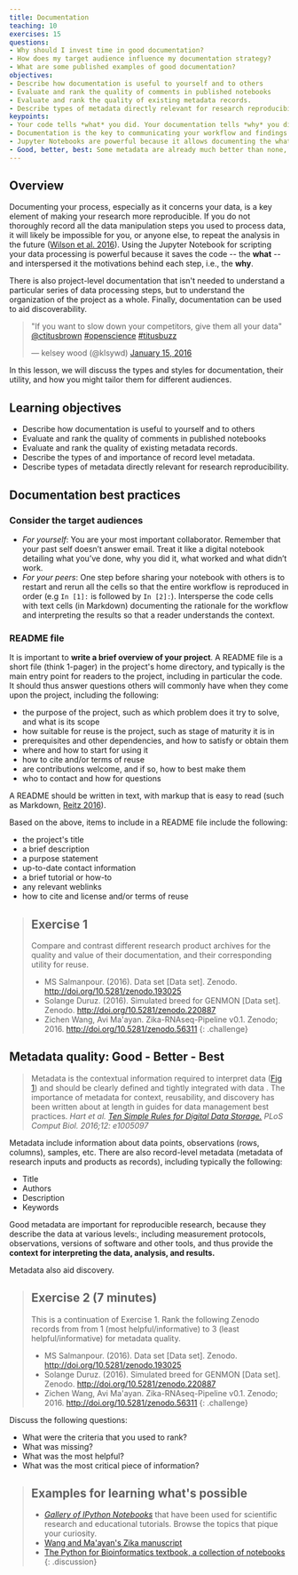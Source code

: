 ```yaml
---
title: Documentation
teaching: 10
exercises: 15
questions:
- Why should I invest time in good documentation?
- How does my target audience influence my documentation strategy?
- What are some published examples of good documentation?
objectives:
- Describe how documentation is useful to yourself and to others
- Evaluate and rank the quality of comments in published notebooks 
- Evaluate and rank the quality of existing metadata records.
- Describe types of metadata directly relevant for research reproducibility.
keypoints:
- Your code tells *what* you did. Your documentation tells *why* you did it and why it is important.
- Documentation is the key to communicating your workflow and findings with your future self, collaborators, peers, and the general public.
- Jupyter Notebooks are powerful because it allows documenting the what (the code) and the why (the motivation and/or intepretation) interspersed with each other.
- Good, better, best: Some metadata are already much better than none, more metadata make better metadata. 
---
```


## Overview

Documenting your process, especially as it concerns your data, is a key element of making your research more reproducible. If you do not thoroughly record all the data manipulation steps you used to process data, it will likely be impossible for you, or anyone else, to repeat the analysis in the future ([Wilson et al. 2016](https://arxiv.org/abs/1609.00037)).  Using the Jupyter Notebook for scripting your data processing is powerful because it saves the code -- the **what** -- and interspersed it the motivations behind each step, i.e., the **why**.

There is also project-level documentation that isn't needed to understand a particular series of data processing steps, but to understand the organization of the project as a whole. Finally, documentation can be used to aid discoverability.

<blockquote class="twitter-tweet" data-lang="en"><p lang="en" dir="ltr">&quot;If you want to slow down your competitors, give them all your data&quot; <a href="https://twitter.com/ctitusbrown">@ctitusbrown</a> <a href="https://twitter.com/hashtag/openscience?src=hash">#openscience</a> <a href="https://twitter.com/hashtag/titusbuzz?src=hash">#titusbuzz</a></p>&mdash; kelsey wood (@klsywd) <a href="https://twitter.com/klsywd/status/688086178172567552">January 15, 2016</a></blockquote> <script async src="//platform.twitter.com/widgets.js" charset="utf-8"></script>

In this lesson, we will discuss the types and styles for documentation, their utility, and how you might tailor them for different audiences.

## Learning objectives

- Describe how documentation is useful to yourself and to others
- Evaluate and rank the quality of comments in published notebooks 
- Evaluate and rank the quality of existing metadata records.
- Describe the types of and importance of record level metadata.
- Describe types of metadata directly relevant for research reproducibility.

## Documentation best practices

### Consider the target audiences

- *For yourself*: You are your most important collaborator. Remember that your past self doesn’t answer email. Treat it like a digital notebook detailing what you’ve done, why you did it, what worked and what didn’t work.
- *For your peers*: One step before sharing your notebook with others is to restart and rerun all the cells so that the entire workflow is reproduced in order (e.g `In [1]:` is followed by `In [2]:`). Intersperse the code cells with text cells (in Markdown) documenting the rationale for the workflow and interpreting the results so that a reader understands the context.

### README file
It is important to **write a brief overview of your project**. A README file is a short file (think 1-pager) in the project's home directory, and typically is the main entry point for readers to the project, including in particular the code. It should thus answer questions others will commonly have when they come upon the project, including the following:

- the purpose of the project, such as which problem does it try to solve, and what is its scope
- how suitable for reuse is the project, such as stage of maturity it is in
- prerequisites and other dependencies, and how to satisfy or obtain them
- where and how to start for using it
- how to cite and/or terms of reuse
- are contributions welcome, and if so, how to best make them
- who to contact and how for questions

A README should be written in text, with markup that is easy to read (such as Markdown, [Reitz 2016](http://docs.python-guide.org/en/latest/writing/documentation/)). 

Based on the above, items to include in a README file include the following:

- the project's title
- a brief description
- a purpose statement
- up-to-date contact information
- a brief tutorial or how-to
- any relevant weblinks
- how to cite and license and/or terms of reuse

> ## Exercise 1
>
> Compare and contrast different research product archives for the quality and value of their documentation, and their corresponding utility for reuse.
>
> * MS Salmanpour. (2016). Data set [Data set]. Zenodo. http://doi.org/10.5281/zenodo.193025
> * Solange Duruz. (2016). Simulated breed for GENMON [Data set]. Zenodo. http://doi.org/10.5281/zenodo.220887
> * Zichen Wang, Avi Ma'ayan. Zika-RNAseq-Pipeline v0.1. Zenodo; 2016. http://doi.org/10.5281/zenodo.56311
{: .challenge}

## Metadata quality: Good - Better - Best

> Metadata is the contextual information required to interpret data ([Fig 1](http://journals.plos.org/ploscompbiol/article?id=10.1371/journal.pcbi.1005097#pcbi-1005097-g001)) and should be clearly defined and tightly integrated with data . The importance of metadata for context, reusability, and discovery has been written about at length in guides for data management best practices. _Hart _et al._ [Ten Simple Rules for Digital Data Storage.](http://dx.doi.org/10.1371/journal.pcbi.1005097) PLoS Comput Biol. 2016;12: e1005097_

Metadata include information about data points, observations (rows, columns), samples, etc.  There are also record-level metadata (metadata of research inputs and products as records), including typically the following:
* Title
* Authors
* Description
* Keywords

Good metadata are important for reproducible research, because they describe the data at various levels:, including measurement protocols, observations, versions of software and other tools, and thus provide the **context for interpreting the data, analysis, and results.**

Metadata also aid discovery.

> ## Exercise 2 (7 minutes)
>
> This is a continuation of Exercise 1. Rank the following Zenodo records from from 1 (most helpful/informative) to 3 (least helpful/informative) for metadata quality.
> 
> * MS Salmanpour. (2016). Data set [Data set]. Zenodo. http://doi.org/10.5281/zenodo.193025
> * Solange Duruz. (2016). Simulated breed for GENMON [Data set]. Zenodo. http://doi.org/10.5281/zenodo.220887
> * Zichen Wang, Avi Ma'ayan. Zika-RNAseq-Pipeline v0.1. Zenodo; 2016. http://doi.org/10.5281/zenodo.56311
{: .challenge}

Discuss the following questions:
* What were the criteria that you used to rank?
* What was missing?
* What was the most helpful?
* What was the most critical piece of information?

> ## Examples for learning what's possible
> 
> - [_Gallery of IPython Notebooks_](https://github.com/ipython/ipython/wiki/A-gallery-of-interesting-IPython-Notebooks) that have been used for scientific research and educational tutorials. Browse the topics that pique your curiosity.
> - [Wang and Ma'ayan's Zika manuscript](https://github.com/MaayanLab/Zika-RNAseq-Pipeline/blob/master/Zika.ipynb)
> - [The Python for Bioinformatics textbook, a collection of notebooks](https://github.com/tiagoantao/bioinf-python/blob/master/notebooks/Welcome.ipynb)
{: .discussion}
